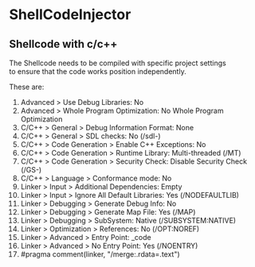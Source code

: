 # ShellCodeInjector
## Shellcode with c/c++

The Shellcode needs to be compiled with specific project settings <br>
to ensure that the code works position independently.<br>

These are:<br>
1. Advanced > Use Debug Libraries: No
2. Advanced > Whole Program Optimization: No Whole Program Optimization
3. C/C++ > General > Debug Information Format: None
4. C/C++ > General > SDL checks: No (/sdl-)
5. C/C++ > Code Generation > Enable C++ Exceptions: No
6. C/C++ > Code Generation > Runtime Library: Multi-threaded (/MT)
7. C/C++ > Code Generation > Security Check: Disable Security Check (/GS-)
8. C/C++ > Language > Conformance mode: No
9. Linker > Input > Additional Dependencies: Empty
10. Linker > Input > Ignore All Default Libraries: Yes (/NODEFAULTLIB)
11. Linker > Debugging > Generate Debug Info: No
12. Linker > Debugging > Generate Map File: Yes (/MAP)
13. Linker > Debugging > SubSystem: Native (/SUBSYSTEM:NATIVE)
14. Linker > Optimization > References: No (/OPT:NOREF)
15. Linker > Advanced > Entry Point: _code
16. Linker > Advanced > No Entry Point: Yes (/NOENTRY)
17. #pragma comment(linker, "/merge:.rdata=.text")

